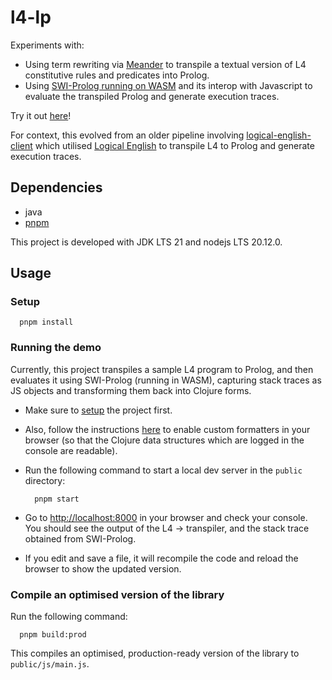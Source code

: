 # l4-lp

Experiments with:
- Using term rewriting via [Meander](https://github.com/noprompt/meander) to
  transpile a textual version of L4 constitutive rules and predicates into Prolog.
- Using [SWI-Prolog running on WASM](https://github.com/SWI-Prolog/npm-swipl-wasm) 
  and its interop with Javascript to evaluate the transpiled Prolog and
  generate execution traces.

Try it out [here](https://smucclaw.github.io/l4-lp/)!

For context, this evolved from an older pipeline involving
[logical-english-client](https://github.com/smucclaw/logical-english-client)
which utilised [Logical English](https://github.com/smucclaw/LogicalEnglish)
to transpile L4 to Prolog and generate execution traces.

## Dependencies

- java
- [pnpm](https://pnpm.io/installation)

This project is developed with JDK LTS 21 and nodejs LTS 20.12.0.

## Usage
### Setup
```shell
  pnpm install
```

### Running the demo
Currently, this project transpiles a sample L4 program to Prolog, and then
evaluates it using SWI-Prolog (running in WASM), capturing stack traces
as JS objects and transforming them back into Clojure forms.

- Make sure to [setup](#setup) the project first.
- Also, follow the instructions [here](https://github.com/binaryage/cljs-devtools/blob/master/docs/installation.md)
  to enable custom formatters in your browser
  (so that the Clojure data structures which are logged in the console are readable).

- Run the following command to start a local dev server in the `public` directory:

  ```shell
    pnpm start
  ```

- Go to <http://localhost:8000> in your browser and check your console.
  You should see the output of the L4 &rarr; transpiler, and the stack trace
  obtained from SWI-Prolog. 


- If you edit and save a file, it will recompile the code and reload the
  browser to show the updated version.

### Compile an optimised version of the library

Run the following command:

```shell
  pnpm build:prod
```

This compiles an optimised, production-ready version of the library to
`public/js/main.js`.